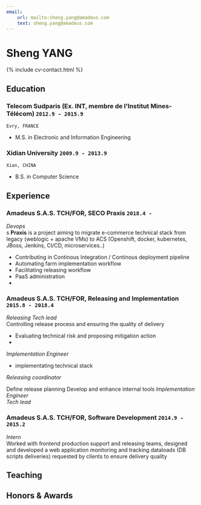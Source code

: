 ```yaml
---
email: 
    url: mailto:sheng.yang@amadeus.com
    text: sheng.yang@amadeus.com
---
```

# Sheng __YANG__

<!--
include contact information from the front matter
Supported arguments:
    - homepage: url, text
    - phone
    - email
-->
{% include cv-contact.html %}

## Education

### __Telecom Sudparis (Ex. INT, membre de l'Institut Mines-Télécom)__ `2012.9 - 2015.9`
```
Evry, FRANCE
```	
- M.S. in Electronic and Information Engineering

### __Xidian University__ `2009.9 - 2013.9`
```
Xian, CHINA
```
- B.S. in Computer Science

## Experience

### __Amadeus S.A.S. TCH/FOR, SECO Praxis__  `2018.4 - `
_Devops_<br>s
__Praxis__ is a project aiming to migrate e-commerce technical stack from legacy (weblogic + apache VMs) to ACS (Openshift, docker, kubernetes, JBoss, Jenkins, CI/CD, microservices..) 
- Contributing in Continous Integration / Continous deployment pipeline
- Automating farm implementation workflow
- Facilitating releasing workflow
- PaaS administration 
- 

### __Amadeus S.A.S. TCH/FOR, Releasing and Implementation__ `2015.8 - 2018.4`
_Releasing Tech lead_<br>
Controlling release process and ensuring the quality of delivery
- Evaluating technical risk and proposing mitigation action
- 

_Implementation Engineer_<br>
- implementating technical stack 

_Releasing coordinator_<br>

Define release planning
Develop and enhance internal tools 
_Implementation Engineer_<br>
_Tech lead_<br>


### __Amadeus S.A.S. TCH/FOR, Software Development__ `2014.9 - 2015.2`
_Intern_<br>
Worked with frontend production support and releasing teams, designed and developed a web application monitoring and tracking dataloads (DB scripts deliveries) requested by clients to ensure delivery quality 



## Teaching


## Honors & Awards


<!-- ### Footer

Last updated: May 2013 -->
